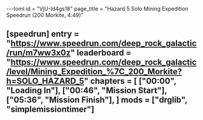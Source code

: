 ---toml
id = "VjU-Id4gs18"
page_title = "Hazard 5 Solo Mining Expedition Speedrun (200 Morkite, 4:49)"

[speedrun]
entry = "https://www.speedrun.com/deep_rock_galactic/run/m7ww3x0z"
leaderboard = "https://www.speedrun.com/deep_rock_galactic/level/Mining_Expedition_%7C_200_Morkite?h=SOLO_HAZARD_5"
chapters = [
  ["00:00", "Loading In"],
  ["00:46", "Mission Start"],
  ["05:36", "Mission Finish"],
]
mods = ["drglib", "simplemissiontimer"]
---
